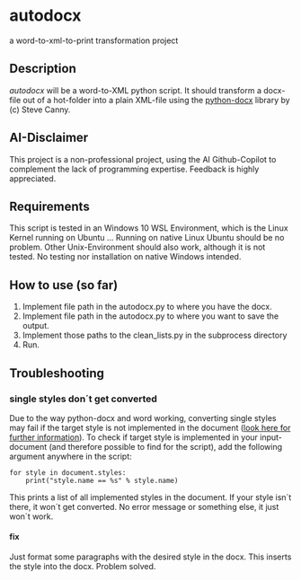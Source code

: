 # autodocx
a word-to-xml-to-print transformation project

## Description
*autodocx* will be a word-to-XML python script. It should transform a docx-file out of a hot-folder into a plain XML-file using the [python-docx](https://github.com/python-openxml/python-docx) library by (c) Steve Canny.

## AI-Disclaimer
This project is a non-professional project, using the AI Github-Copilot to complement the lack of programming expertise. Feedback is highly appreciated.

## Requirements
This script is tested in an Windows 10 WSL Environment, which is the Linux Kernel running on Ubuntu ... Running on native Linux Ubuntu should be no problem. Other Unix-Environment should also work, although it is not tested. No testing nor installation on native Windows intended. 

## How to use (so far)
1. Implement file path in the autodocx.py to where you have the docx. 
2. Implement file path in the autodocx.py to where you want to save the output.
3. Implement those paths to the clean_lists.py in the subprocess directory
4. Run.

## Troubleshooting
### single styles don´t get converted
Due to the way python-docx and word working, converting single styles may fail if the target style is not implemented in the document ([look here for further information](https://python-docx.readthedocs.io/en/latest/user/styles-understanding.html?highlight=understanding%20style)). To check if target style is implemented in your input-document (and therefore possible to find for the script), add the following argument anywhere in the script:
```
for style in document.styles:
    print("style.name == %s" % style.name)
```
This prints a list of all implemented styles in the document. If your style isn´t there, it won´t get converted. No error message or something else, it just won´t work.
#### fix
Just format some paragraphs with the desired style in the docx. This inserts the style into the docx. Problem solved.
